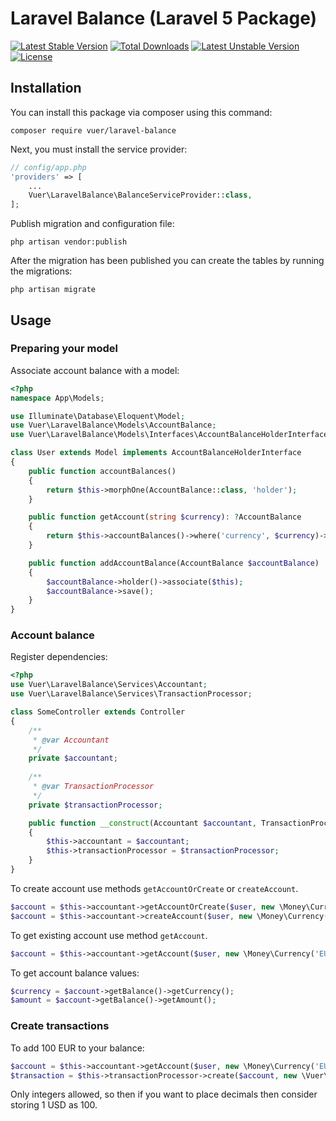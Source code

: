 # Laravel Balance (Laravel 5 Package)

[![Latest Stable Version](https://poser.pugx.org/vuer/laravel-balance/v/stable)](https://packagist.org/packages/vuer/laravel-balance) [![Total Downloads](https://poser.pugx.org/vuer/laravel-balance/downloads)](https://packagist.org/packages/vuer/laravel-balance) [![Latest Unstable Version](https://poser.pugx.org/vuer/laravel-balance/v/unstable)](https://packagist.org/packages/vuer/laravel-balance) [![License](https://poser.pugx.org/vuer/laravel-balance/license)](https://packagist.org/packages/vuer/laravel-balance)

## Installation

You can install this package via composer using this command:
  
```
composer require vuer/laravel-balance
```

Next, you must install the service provider:

``` php
// config/app.php
'providers' => [
    ...
    Vuer\LaravelBalance\BalanceServiceProvider::class,
];
```

Publish migration and configuration file:

```
php artisan vendor:publish
```

After the migration has been published you can create the tables by running the migrations:
```
php artisan migrate
```

## Usage
### Preparing your model

Associate account balance with a model:
``` php
<?php
namespace App\Models;

use Illuminate\Database\Eloquent\Model;
use Vuer\LaravelBalance\Models\AccountBalance;
use Vuer\LaravelBalance\Models\Interfaces\AccountBalanceHolderInterface

class User extends Model implements AccountBalanceHolderInterface
{
    public function accountBalances()
    {
        return $this->morphOne(AccountBalance::class, 'holder');
    }

    public function getAccount(string $currency): ?AccountBalance
    {
        return $this->accountBalances()->where('currency', $currency)->first();
    }

    public function addAccountBalance(AccountBalance $accountBalance)
    {
        $accountBalance->holder()->associate($this);
        $accountBalance->save();
    }
}
```

### Account balance
Register dependencies:
``` php
<?php
use Vuer\LaravelBalance\Services\Accountant;
use Vuer\LaravelBalance\Services\TransactionProcessor;

class SomeController extends Controller
{
    /**
     * @var Accountant
     */
    private $accountant;
    
    /**
     * @var TransactionProcessor
     */
    private $transactionProcessor;

    public function __construct(Accountant $accountant, TransactionProcessor $transactionProcessor)
    {
        $this->accountant = $accountant;
        $this->transactionProcessor = $transactionProcessor;
    }
}
```
To create account use methods `getAccountOrCreate` or `createAccount`.
``` php
$account = $this->accountant->getAccountOrCreate($user, new \Money\Currency('EUR'));
$account = $this->accountant->createAccount($user, new \Money\Currency('EUR'));
```
To get existing account use method `getAccount`.
``` php
$account = $this->accountant->getAccount($user, new \Money\Currency('EUR'));
```
To get account balance values:
``` php
$currency = $account->getBalance()->getCurrency();
$amount = $account->getBalance()->getAmount();
```
### Create transactions
To add 100 EUR to your balance:
```php
$account = $this->accountant->getAccount($user, new \Money\Currency('EUR'));
$transaction = $this->transactionProcessor->create($account, new \Vuer\LaravelBalance\Dto\TransactionDto(100));
```
Only integers allowed, so then if you want to place decimals then consider storing 1 USD as 100.
